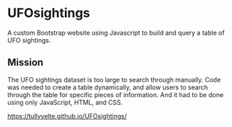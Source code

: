 # UFOsightings

A custom Bootstrap website using Javascript to build and query a table of UFO sightings.

## Mission

The UFO sightings dataset is too large to search through manually. Code was needed to create a table dynamically, and allow users to search through the table for specific pieces of information. And it had to be done using only JavaScript, HTML, and CSS.

https://tullyvelte.github.io/UFOsightings/
